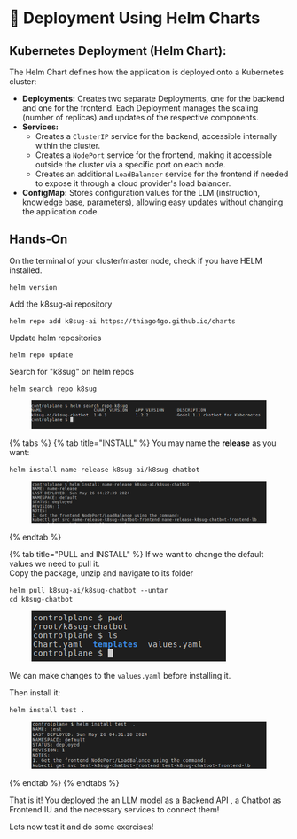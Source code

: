 # 🚀 Deployment Using Helm Charts

## **Kubernetes Deployment (Helm Chart):**

The Helm Chart defines how the application is deployed onto a Kubernetes cluster:

* **Deployments:** Creates two separate Deployments, one for the backend and one for the frontend. Each Deployment manages the scaling (number of replicas) and updates of the respective components.
* **Services:**
  * Creates a `ClusterIP` service for the backend, accessible internally within the cluster.
  * Creates a `NodePort` service for the frontend, making it accessible outside the cluster via a specific port on each node.
  * Creates an additional `LoadBalancer` service for the frontend if needed to expose it through a cloud provider's load balancer.
* **ConfigMap:** Stores configuration values for the LLM (instruction, knowledge base, parameters), allowing easy updates without changing the application code.

## Hands-On&#x20;

On the terminal of your cluster/master node, check if you have HELM installed.

```
helm version
```

Add the k8sug-ai repository

```
helm repo add k8sug-ai https://thiago4go.github.io/charts
```

Update helm repositories

```
helm repo update
```

Search for "k8sug" on helm repos

```
helm search repo k8sug
```

<figure><img src=".gitbook/assets/image (26).png" alt=""><figcaption></figcaption></figure>

{% tabs %}
{% tab title="INSTALL" %}
You may name the **release** as you want:

```
helm install name-release k8sug-ai/k8sug-chatbot
```

<figure><img src=".gitbook/assets/image (29).png" alt=""><figcaption></figcaption></figure>
{% endtab %}

{% tab title="PULL and INSTALL" %}
If we want to change the default values we need to pull it.\
Copy the package, unzip and navigate to its folder

```
helm pull k8sug-ai/k8sug-chatbot --untar 
cd k8sug-chatbot
```

<figure><img src=".gitbook/assets/image (27).png" alt=""><figcaption></figcaption></figure>

We can make changes to the `values.yaml` before installing it.&#x20;

Then install it:

```
helm install test .
```

<figure><img src=".gitbook/assets/image (28).png" alt=""><figcaption></figcaption></figure>
{% endtab %}
{% endtabs %}

That is it! You deployed the an LLM model as a Backend API , a Chatbot  as Frontend IU and the necessary services to connect them!

Lets now test it and do some exercises!
